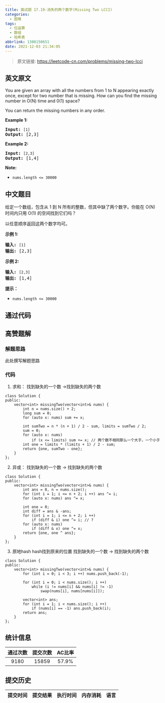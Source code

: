 ```yaml
---
title: 面试题 17.19-消失的两个数字(Missing Two LCCI)
categories:
  - 困难
tags:
  - 位运算
  - 数组
  - 哈希表
abbrlink: 1300150651
date: 2021-12-03 21:34:05
---
```


> 原文链接: https://leetcode-cn.com/problems/missing-two-lcci


## 英文原文
<div><p>You are given an array with all the numbers from 1 to N appearing exactly once, except for two number that is missing. How can you find the missing number in O(N) time and 0(1) space?</p>

<p>You can return the missing numbers in any order.</p>

<p><strong>Example 1:</strong></p>

<pre>
<strong>Input:</strong> <code>[1]</code>
<strong>Output: </strong>[2,3]</pre>

<p><strong>Example 2:</strong></p>

<pre>
<strong>Input:</strong> <code>[2,3]</code>
<strong>Output: </strong>[1,4]</pre>

<p><strong>Note: </strong></p>

<ul>
	<li><code>nums.length &lt;=&nbsp;30000</code></li>
</ul>
</div>

## 中文题目
<div><p>给定一个数组，包含从 1 到 N 所有的整数，但其中缺了两个数字。你能在 O(N) 时间内只用 O(1) 的空间找到它们吗？</p>

<p>以任意顺序返回这两个数字均可。</p>

<p><strong>示例 1:</strong></p>

<pre><strong>输入:</strong> <code>[1]</code>
<strong>输出: </strong>[2,3]</pre>

<p><strong>示例 2:</strong></p>

<pre><strong>输入:</strong> <code>[2,3]</code>
<strong>输出: </strong>[1,4]</pre>

<p><strong>提示：</strong></p>

<ul>
	<li><code>nums.length &lt;=&nbsp;30000</code></li>
</ul>
</div>

## 通过代码
<RecoDemo>
</RecoDemo>


## 高赞题解
### 解题思路
此处撰写解题思路

### 代码

1. 求和：
找到缺失的一个数
->找到缺失的两个数
```
class Solution {
public:
    vector<int> missingTwo(vector<int>& nums) {
        int n = nums.size() + 2;
        long sum = 0;
        for (auto x: nums) sum += x;

        int sumTwo = n * (n + 1) / 2 - sum, limits = sumTwo / 2;
        sum = 0;
        for (auto x: nums)
            if (x <= limits) sum += x; // 两个数不相同那么一个大于，一个小于
        int one = limits * (limits + 1) / 2 - sum;
        return {one, sumTwo - one};
    }
};
```
2. 异或：
找到缺失的一个数
-> 找到缺失的两个数
```
class Solution {
public:
    vector<int> missingTwo(vector<int>& nums) {
        int ans = 0, n = nums.size();
        for (int i = 1; i <= n + 2; i ++) ans ^= i;
        for (auto x: nums) ans ^= x;

        int one = 0;
        int diff = ans & -ans; 
        for (int i = 1; i <= n + 2; i ++)
            if (diff & i) one ^= i; // ?
        for (auto x: nums)
            if (diff & x) one ^= x;
        return {one, one ^ ans};
    }
};
```

3. 原地hash
hash找到原来的位置
找到缺失的一个数
-> 找到缺失的两个数
```
class Solution {
public:
    vector<int> missingTwo(vector<int>& nums) {
        for (int i = 0; i < 3; i ++) nums.push_back(-1);

        for (int i = 0; i < nums.size(); i ++)
            while (i != nums[i] && nums[i] != -1)
                swap(nums[i], nums[nums[i]]);
        
        vector<int> ans;
        for (int i = 1; i < nums.size(); i ++) 
            if (nums[i] == -1) ans.push_back(i);
        return ans; 
    }
};
```


## 统计信息
| 通过次数 | 提交次数 | AC比率 |
| :------: | :------: | :------: |
|    9180    |    15859    |   57.9%   |

## 提交历史
| 提交时间 | 提交结果 | 执行时间 |  内存消耗  | 语言 |
| :------: | :------: | :------: | :--------: | :--------: |
